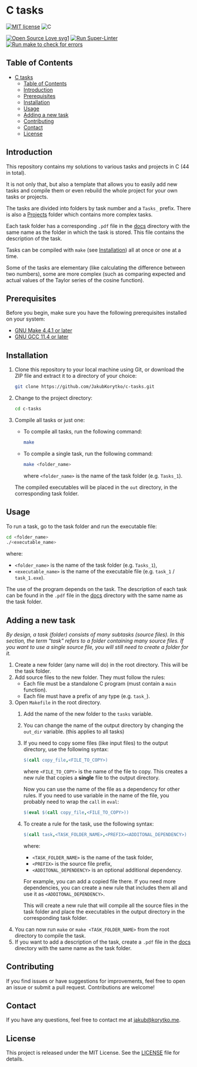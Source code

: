 # C tasks

[![MIT license](https://img.shields.io/badge/License-MIT-blue.svg?style=for-the-badge)](LICENSE)
![C](https://img.shields.io/badge/c-%2300599C.svg?style=for-the-badge&logo=c&logoColor=white)

[![Open Source Love svg1](https://badges.frapsoft.com/os/v1/open-source.svg?v=103)](https://github.com/ellerbrock/open-source-badges/)
[![Run Super-Linter](https://github.com/JakubKorytko/c-tasks/actions/workflows/super-linter.yml/badge.svg)](https://github.com/JakubKorytko/c-tasks/actions/workflows/super-linter.yml)
[![Run make to check for errors](https://github.com/JakubKorytko/c-tasks/actions/workflows/make.yml/badge.svg)](https://github.com/JakubKorytko/c-tasks/actions/workflows/make.yml)

## Table of Contents

- [C tasks](#c-tasks)
  - [Table of Contents](#table-of-contents)
  - [Introduction](#introduction)
  - [Prerequisites](#prerequisites)
  - [Installation](#installation)
  - [Usage](#usage)
  - [Adding a new task](#adding-a-new-task)
  - [Contributing](#contributing)
  - [Contact](#contact)
  - [License](#license)

## Introduction

This repository contains my solutions to various tasks and projects in C (44 in total).

It is not only that,
but also a template that allows you to easily add new tasks and compile them
or even rebuild the whole project for your own tasks or projects.

The tasks are divided into folders by task number and a `Tasks_` prefix.
There is also a [Projects](./Projects/) folder which contains more complex tasks.

Each task folder has a corresponding `.pdf` file in the [docs](./docs/) directory
with the same name as the folder in which the task is stored.
This file contains the description of the task.

Tasks can be compiled with `make` (see [Installation](#installation))
all at once or one at a time.

Some of the tasks are elementary
(like calculating the difference between two numbers),
some are more complex
(such as comparing expected and actual values of the Taylor series of the cosine function).

## Prerequisites

Before you begin, make sure you have the following prerequisites installed on your system:

- [GNU Make 4.4.1 or later](https://www.gnu.org/software/make/)
- [GNU GCC 11.4 or later](https://gcc.gnu.org)

## Installation

1. Clone this repository to your local machine using Git,
or download the ZIP file and extract it to a directory of your choice:

    ```bash
    git clone https://github.com/JakubKorytko/c-tasks.git
    ```

1. Change to the project directory:

    ```bash
    cd c-tasks
    ```

1. Compile all tasks or just one:

    - To compile all tasks, run the following command:

        ```bash
        make
        ```

    - To compile a single task, run the following command:

        ```bash
        make <folder_name>
        ```

        where `<folder_name>` is the name of the task folder (e.g. `Tasks_1`).

    The compiled executables will be placed in the `out` directory,
    in the corresponding task folder.

## Usage

To run a task, go to the task folder and run the executable file:

```bash
cd <folder_name>
./<executable_name>
```

where:

- `<folder_name>` is the name of the task folder (e.g. `Tasks_1`),
- `<executable_name>` is the name of the executable file (e.g. `task_1` / `task_1.exe`).

The use of the program depends on the task.
The description of each task can be found in the `.pdf` file in the [docs](./docs/) directory
with the same name as the task folder.

## Adding a new task

*By design, a task (folder) consists of many subtasks (source files).
In this section, the term "task" refers to a folder containing many source files.
If you want to use a single source file, you will still need to create a folder for it.*

1. Create a new folder (any name will do) in the root directory. This will be the task folder.
2. Add source files to the new folder. They must follow the rules:
    - Each file must be a standalone C program (must contain a `main` function).
    - Each file must have a prefix of any type (e.g. `task_`).
3. Open `Makefile` in the root directory.
    1. Add the name of the new folder to the `tasks` variable.
    2. You can change the name of the output directory by changing the `out_dir` variable.
    (this applies to all tasks)
    3. If you need to copy some files (like input files) to the output directory,
    use the following syntax:

        ```makefile
        $(call copy_file,<FILE_TO_COPY>)
        ```

        where `<FILE_TO_COPY>` is the name of the file to copy.
        This creates a new rule that copies a **single** file to the output directory.

        Now you can use the name of the file as a dependency for other rules.
        If you need to use variable in the name of the file,
        you probably need to wrap the `call` in `eval`:

        ```makefile
        $(eval $(call copy_file,<FILE_TO_COPY>))
        ```

    4. To create a rule for the task, use the following syntax:

        ```makefile
        $(call task,<TASK_FOLDER_NAME>,<PREFIX><ADDITONAL_DEPENDENCY>)
        ```

        where:

        - `<TASK_FOLDER_NAME>` is the name of the task folder,
        - `<PREFIX>` is the source file prefix,
        - `<ADDITONAL_DEPENDENCY>` is an optional additional dependency.

        For example, you can add a copied file there.
        If you need more dependencies, you can create a new rule
        that includes them all and use it as `<ADDITONAL_DEPENDENCY>`.

        This will create a new rule that will compile all the source files in the task folder
        and place the executables in the output directory in the corresponding task folder.
4. You can now run `make` or `make <TASK_FOLDER_NAME>` from the root directory to compile the task.
5. If you want to add a description of the task,
create a `.pdf` file in the [docs](./docs/) directory with the same name as the task folder.

## Contributing

If you find issues or have suggestions for improvements,
feel free to open an issue or submit a pull request.
Contributions are welcome!

## Contact

If you have any questions, feel free to contact me at <jakub@korytko.me>.

## License

This project is released under the MIT License. See the [LICENSE](LICENSE) file for details.

